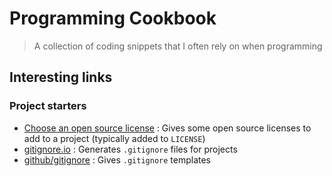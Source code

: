 # Programming Cookbook

> A collection of coding snippets that I often rely on when programming

## Interesting links

### Project starters

* [Choose an open source license](https://choosealicense.com/) : Gives some open source licenses to add to a project (typically added to `LICENSE`)
* [gitignore.io](https://gitignore.io/) : Generates `.gitignore` files for projects
* [github/gitignore](https://github.com/github/gitignore) : Gives `.gitignore` templates
